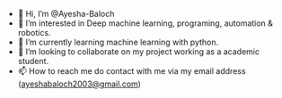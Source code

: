 - 👋 Hi, I’m @Ayesha-Baloch
- 👀 I’m interested in Deep machine learning, programing, automation & robotics.
- 🌱 I’m currently learning machine learning with python.
- 💞️ I’m looking to collaborate on my project working as a academic student.
- 📫 How to reach me do contact with me via my email address (ayeshabaloch2003@gmail.com)

<!---
Ayesha-Baloch/Ayesha-Baloch is a ✨ special ✨ repository because its `README.md` (this file) appears on your GitHub profile.
You can click the Preview link to take a look at your changes.
--->
